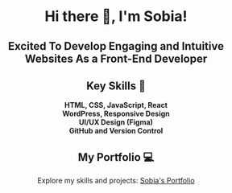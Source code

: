 <div align="center">

# Hi there 👋, I'm Sobia!

<h2>Excited To Develop Engaging and Intuitive Websites As a Front-End Developer</h2>

## Key Skills 🌟
<p align="center">
  <strong>HTML, CSS, JavaScript, React</strong><br>
  <strong>WordPress, Responsive Design</strong><br>
  <strong>UI/UX Design (Figma)</strong><br>
  <strong>GitHub and Version Control</strong>
</p>

## My Portfolio 💻
Explore my skills and projects: [Sobia's Portfolio](https://sobia-portfolio.netlify.app)


</div>




